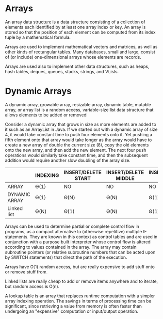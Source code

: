 #  Arrays

An array data structure is a data structure consisting of a collection of elements each identified by at least one array index or key. 
An array is stored so that the position of each element can be computed from its index tuple by a mathematical formula.


Arrays are used to implement mathematical vectors and matrices, as well as other kinds of rectangular tables. Many databases, small and large, consist of (or include) one-dimensional arrays whose elements are records.

Arrays are used also to implement other data structures, such as heaps, hash tables, deques, queues, stacks, strings, and VLists.


# Dynamic Arrays

A dynamic array, growable array, resizable array, dynamic table, mutable array, or array list is a random access, variable-size list data structure that allows elements to be added or removed

Consider a dynamic array that grows in size as more elements are added to it such as an ArrayList in Java. If we started out with a dynamic array of size 4, it would take constant time to push four elements onto it. Yet pushing a fifth element onto that array would take longer as the array would have to create a new array of double the current size (8), copy the old elements onto the new array, and then add the new element. The next four push operations would similarly take constant time, and then the subsequent addition would require another slow doubling of the array size.

|               | INDEXING | INSERT/DELETE START | INSERT/DELETE MIDDLE | INSERT/DELETE END | WASTED SPACE |   |
|---------------|----------|---------------------|----------------------|-------------------|--------------|---|
| ARRAY         | Θ(1)     | NO                  | NO                   | NO                | 0            |   |
| DYNAMIC ARRAY | Θ(1)     | Θ(N)                | Θ(N)                 | Θ(1)              | Θ(N)         |   |
| Linked list   | Θ(N)     | Θ(1)                | Θ(N)                 | Θ(1)              | Θ(N)         |   |


Arrays can be used to determine partial or complete control flow in programs, as a compact alternative to (otherwise repetitive) multiple IF statements. They are known in this context as control tables and are used in conjunction with a purpose built interpreter whose control flow is altered according to values contained in the array. The array may contain subroutine pointers (or relative subroutine numbers that can be acted upon by SWITCH statements) that direct the path of the execution.

Arrays have O(1) random access, but are really expensive to add stuff onto or remove stuff from.

Linked lists are really cheap to add or remove items anywhere and to iterate, but random access is O(n).

A lookup table is an array that replaces runtime computation with a simpler array indexing operation. 
The savings in terms of processing time can be significant, since retrieving a value from memory is often faster than undergoing 
an "expensive" computation or input/output operation.

